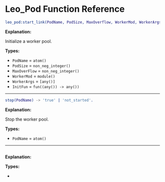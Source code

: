 # Leo_Pod Function Reference

```Erlang
leo_pod:start_link(PodName, PodSize, MaxOverflow, WorkerMod, WorkerArgs, InitFun) -> {'ok',pid()}.
```

**Explanation:**

Initialize a worker pool.

**Types:**

 * `PodName` = `atom()`
 * `PodSize` = `non_neg_integer()`
 * `MaxOverFlow` = `non_neg_integer()`
 * `WorkerMod` = `module()`
 * `WorkerArgs` = `[any()]`
 * `InitFun` = `fun((any()) -> any())`

- - -
 
```Erlang
stop(PodName) -> 'true' | 'not_started'.
```

**Explanation:**

Stop the worker pool.

**Types:**

 * `PodName` = `atom()`

- - -
 
```Erlang

```

**Explanation:**



**Types:**

 * 
